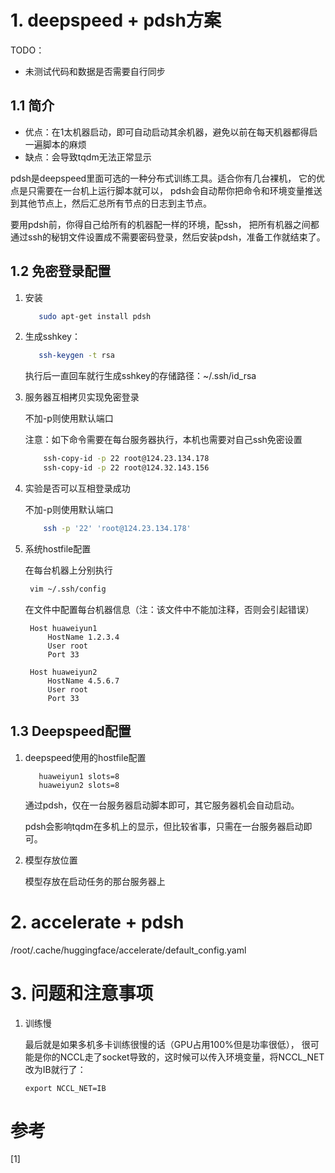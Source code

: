 # 1. deepspeed + pdsh方案

  TODO：
  - 未测试代码和数据是否需要自行同步

## 1.1 简介

- 优点：在1太机器启动，即可自动启动其余机器，避免以前在每天机器都得启一遍脚本的麻烦
- 缺点：会导致tqdm无法正常显示
  
pdsh是deepspeed里面可选的一种分布式训练工具。适合你有几台裸机，
它的优点是只需要在一台机上运行脚本就可以，
pdsh会自动帮你把命令和环境变量推送到其他节点上，然后汇总所有节点的日志到主节点。

要用pdsh前，你得自己给所有的机器配一样的环境，配ssh，
把所有机器之间都通过ssh的秘钥文件设置成不需要密码登录，然后安装pdsh，准备工作就结束了。

## 1.2 免密登录配置

1. 安装

    ```bash
       sudo apt-get install pdsh
    ```

2. 生成sshkey：

    ```bash
       ssh-keygen -t rsa
    ```
    
    执行后一直回车就行生成sshkey的存储路径：~/.ssh/id_rsa

3. 服务器互相拷贝实现免密登录
    
    不加-p则使用默认端口
    
    注意：如下命令需要在每台服务器执行，本机也需要对自己ssh免密设置
    
    ```bash
        ssh-copy-id -p 22 root@124.23.134.178
        ssh-copy-id -p 22 root@124.32.143.156
    ```

4. 实验是否可以互相登录成功

   不加-p则使用默认端口
   
   ```bash
       ssh -p '22' 'root@124.23.134.178'
   ```

5. 系统hostfile配置
  
   在每台机器上分别执行
   
   ```bash
    vim ~/.ssh/config
   ```
   
   在文件中配置每台机器信息（注：该文件中不能加注释，否则会引起错误）
   ```
    Host huaweiyun1
        HostName 1.2.3.4     
        User root
        Port 33               
    
    Host huaweiyun2
        HostName 4.5.6.7    
        User root
        Port 33               
    ```

## 1.3 Deepspeed配置

1. deepspeed使用的hostfile配置
   
   ```
      huaweiyun1 slots=8
      huaweiyun2 slots=8
   ``` 
   
   通过pdsh，仅在一台服务器启动脚本即可，其它服务器机会自动启动。
   
   pdsh会影响tqdm在多机上的显示，但比较省事，只需在一台服务器启动即可。


2. 模型存放位置

    模型存放在启动任务的那台服务器上


# 2.  accelerate + pdsh

/root/.cache/huggingface/accelerate/default_config.yaml

   
# 3. 问题和注意事项

1. 训练慢

    最后就是如果多机多卡训练很慢的话（GPU占用100%但是功率很低），
    很可能是你的NCCL走了socket导致的，这时候可以传入环境变量，将NCCL_NET改为IB就行了：
    
    ```
    export NCCL_NET=IB
    ```


# 参考

[1] 